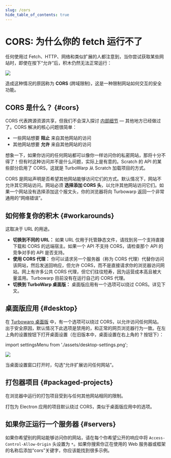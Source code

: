 ```yaml
---
slug: /cors
hide_table_of_contents: true
---
```


# CORS: 为什么你的 fetch 运行不了

任何使用过 Fetch、HTTP、网络和类似扩展的人都注意到，当你尝试获取某些网站时，即使在按下“允许”后，积木仍然无法正常运行：

![](./assets/fetch-google.png)

造成这种情况的原因称为 **CORS** (跨域限制)，这是一种限制网站如何交互的安全功能。

## CORS 是什么？ {#cors}

CORS 代表跨源资源共享，但我们不会深入探讨 [内部细节](https://developer.mozilla.org/zh-CN/docs/Glossary/CORS) — 其他地方已经做过了。CORS 解决的核心问题很简单：

 - 一些网站想要 **阻止** 来自其他网站的访问
 - 其他网站想要 **允许** 来自其他网站的访问

想象一下，如果你访问的任何网站都可以像你一样访问你的私密网站，那将十分不得了！但有时这种访问并不是什么问题，实际上是有意的。Scratch 的 API 的某些部分启用了 CORS，这就是 TurboWarp 从 Scratch 加载项目的方式。

CORS 是网站声明是否希望其他网站能够访问它们的方式。默认情况下，网站不允许其它网站访问。网站必须 **选择添加 CORS 头**，以允许其他网站访问它们。如果一个网站没有选择添加这个报文头，你的浏览器将向 Turbowarp 返回一个非常通用的“网络错误”。

## 如何修复你的积木 {#workarounds}

这取决于 URL 的用途。

 - **切换到不同的 URL：** 如果 URL 仅用于托管静态文件，请找到另一个支持直接下载和 CORS 的远端宿主。如果一个 API 不支持 CORS，请检查那个 API 的竞争对手的 API 是否支持。
 - **使用 CORS 代理：** 你可以请求另一个服务器（称为 CORS 代理）代替你访问该网站，然后发送回响应，但允许 CORS，而不是直接请求你的浏览器访问网站。网上有许多公共 CORS 代理，但它们往往短寿，因为运营成本高且被大量滥用。Turbowarp 目前没有在运行自己的 CORS 代理。
 - **切换到 TurboWarp 桌面版：** 桌面版应用有一个选项可以绕过 CORS。详见下文。

## 桌面版应用 {#desktop}

在 [Turbowarp 桌面版](https://desktop.turbowarp.org/) 中，有一个选项可以绕过 CORS，以允许访问任何网站。出于安全原因，默认情况下此选项是禁用的，和正常的网页浏览器行为一致。在左上角的设置按钮下打开桌面设置（在旧版本中，桌面设置在右上角的 ? 按钮下）：

import settingsMenu from './assets/desktop-settings.png';

<p><img src={settingsMenu} height={596/2} width={632/2} /></p>

当桌面设置窗口打开时，勾选“允许扩展访问任何网站”。

## 打包器项目 {#packaged-projects}

在浏览器中运行的打包项目受到与任何其他网站相同的限制。

打包为 Electron 应用的项目默认绕过 CORS，类似于桌面版应用中的选项。

## 如果你正运行一个服务器 {#servers}

如果你希望别的网站能够访问你的网站，请在每个你希望公开的响应中将 `Access-Control-Allow-Origin` 头设置为 `*`。如果你搜索你正在使用的 Web 服务器或框架的名称后添加“cors”关键字，你应该能找到很多示例。
